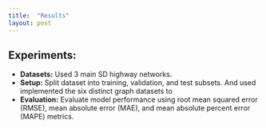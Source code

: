 ```yaml
---
title:  "Results"
layout: post
---
```

## Experiments:

- **Datasets:** Used 3 main SD highway networks.
- **Setup:** Split dataset into training, validation, and test subsets. And used implemented the six distinct graph datasets to 
- **Evaluation:** Evaluate model performance using root mean squared error (RMSE), mean absolute error (MAE), and mean absolute percent error (MAPE) metrics.
